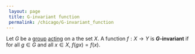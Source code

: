 ```yaml
---
 layout: page
 title: G-invariant function
 permalink: /chicago/G-invariant_function
---
```

Let $G$ be a [group](https://defsmath.github.io/DefsMath/group) [acting](https://defsmath.github.io/DefsMath/group_action) on a the set $X$. A function $f:X\to Y$ is **$G$-invariant** if for all $g\in G$ and all $x\in X$, $f(gx) = f(x)$. 